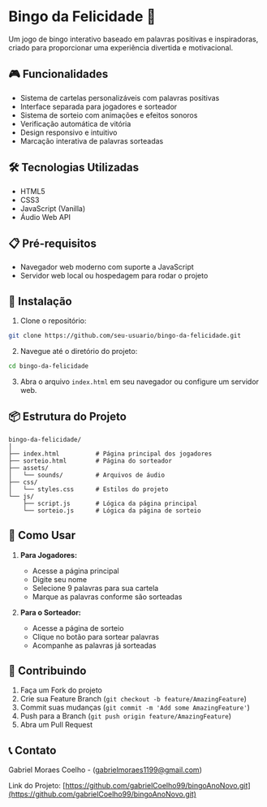 # Bingo da Felicidade 🎯

Um jogo de bingo interativo baseado em palavras positivas e inspiradoras, criado para proporcionar uma experiência divertida e motivacional.

## 🎮 Funcionalidades

- Sistema de cartelas personalizáveis com palavras positivas
- Interface separada para jogadores e sorteador
- Sistema de sorteio com animações e efeitos sonoros
- Verificação automática de vitória
- Design responsivo e intuitivo
- Marcação interativa de palavras sorteadas

## 🛠️ Tecnologias Utilizadas

- HTML5
- CSS3
- JavaScript (Vanilla)
- Áudio Web API

## 📋 Pré-requisitos

- Navegador web moderno com suporte a JavaScript
- Servidor web local ou hospedagem para rodar o projeto

## 🚀 Instalação

1. Clone o repositório:
```bash
git clone https://github.com/seu-usuario/bingo-da-felicidade.git
```

2. Navegue até o diretório do projeto:
```bash
cd bingo-da-felicidade
```

3. Abra o arquivo `index.html` em seu navegador ou configure um servidor web.

## 📦 Estrutura do Projeto

```
bingo-da-felicidade/
│
├── index.html          # Página principal dos jogadores
├── sorteio.html        # Página do sorteador
├── assets/            
│   └── sounds/         # Arquivos de áudio
├── css/
│   └── styles.css      # Estilos do projeto
└── js/
    ├── script.js       # Lógica da página principal
    └── sorteio.js      # Lógica da página de sorteio
```

## 🎯 Como Usar

1. **Para Jogadores:**
   - Acesse a página principal
   - Digite seu nome
   - Selecione 9 palavras para sua cartela
   - Marque as palavras conforme são sorteadas

2. **Para o Sorteador:**
   - Acesse a página de sorteio
   - Clique no botão para sortear palavras
   - Acompanhe as palavras já sorteadas

## 🤝 Contribuindo

1. Faça um Fork do projeto
2. Crie sua Feature Branch (`git checkout -b feature/AmazingFeature`)
3. Commit suas mudanças (`git commit -m 'Add some AmazingFeature'`)
4. Push para a Branch (`git push origin feature/AmazingFeature`)
5. Abra um Pull Request


## 📞 Contato

Gabriel Moraes Coelho - (gabrielmoraes1199@gmail.com)


Link do Projeto: [https://github.com/gabrielCoelho99/bingoAnoNovo.git](https://github.com/gabrielCoelho99/bingoAnoNovo.git)

